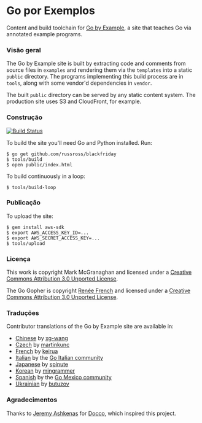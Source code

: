 # Go por Exemplos

Content and build toolchain for [Go by Example](https://gobyexample.com),
a site that teaches Go via annotated example programs.

### Visão geral

The Go by Example site is built by extracting code and
comments from source files in `examples` and rendering
them via the `templates` into a static `public`
directory. The programs implementing this build process
are in `tools`, along with some vendor'd dependencies
in `vendor`.

The built `public` directory can be served by any
static content system. The production site uses S3 and
CloudFront, for example.

### Construção

[![Build Status](https://travis-ci.com/mmcgrana/gobyexample.svg "Travis CI status")](https://travis-ci.com/mmcgrana/gobyexample)

To build the site you'll need Go and Python installed. Run:

```console
$ go get github.com/russross/blackfriday
$ tools/build
$ open public/index.html
```

To build continuously in a loop:

```console
$ tools/build-loop
```

### Publicação

To upload the site:

```console
$ gem install aws-sdk
$ export AWS_ACCESS_KEY_ID=...
$ export AWS_SECRET_ACCESS_KEY=...
$ tools/upload
```

### Licença

This work is copyright Mark McGranaghan and licensed under a
[Creative Commons Attribution 3.0 Unported License](http://creativecommons.org/licenses/by/3.0/).

The Go Gopher is copyright [Renée French](http://reneefrench.blogspot.com/) and licensed under a
[Creative Commons Attribution 3.0 Unported License](http://creativecommons.org/licenses/by/3.0/).


### Traduções

Contributor translations of the Go by Example site are available in:

* [Chinese](https://gobyexample.xgwang.me/) by [xg-wang](https://github.com/xg-wang/gobyexample)
* [Czech](http://gobyexamples.sweb.cz/) by [martinkunc](https://github.com/martinkunc/gobyexample-cz)
* [French](http://le-go-par-l-exemple.keiruaprod.fr) by [keirua](https://github.com/keirua/gobyexample)
* [Italian](http://gobyexample.it) by the [Go Italian community](https://github.com/golangit/gobyexample-it)
* [Japanese](http://spinute.org/go-by-example) by [spinute](https://github.com/spinute)
* [Korean](https://mingrammer.com/gobyexample/) by [mingrammer](https://github.com/mingrammer)
* [Spanish](http://goconejemplos.com) by the [Go Mexico community](https://github.com/dabit/gobyexample)
* [Ukrainian](http://gobyexample.com.ua/) by [butuzov](https://github.com/butuzov/gobyexample)

### Agradecimentos

Thanks to [Jeremy Ashkenas](https://github.com/jashkenas)
for [Docco](http://jashkenas.github.com/docco/), which
inspired this project.
